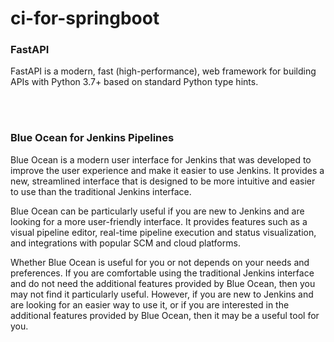 # ci-for-springboot

### FastAPI

FastAPI is a modern, fast (high-performance), web framework for building APIs with Python 3.7+ based on standard Python type hints.

<br/>
<br/>

### Blue Ocean for Jenkins Pipelines

Blue Ocean is a modern user interface for Jenkins that was developed to improve the user experience and make it easier to use Jenkins. It provides a new, streamlined interface that is designed to be more intuitive and easier to use than the traditional Jenkins interface.

Blue Ocean can be particularly useful if you are new to Jenkins and are looking for a more user-friendly interface. It provides features such as a visual pipeline editor, real-time pipeline execution and status visualization, and integrations with popular SCM and cloud platforms.

Whether Blue Ocean is useful for you or not depends on your needs and preferences. If you are comfortable using the traditional Jenkins interface and do not need the additional features provided by Blue Ocean, then you may not find it particularly useful. However, if you are new to Jenkins and are looking for an easier way to use it, or if you are interested in the additional features provided by Blue Ocean, then it may be a useful tool for you.